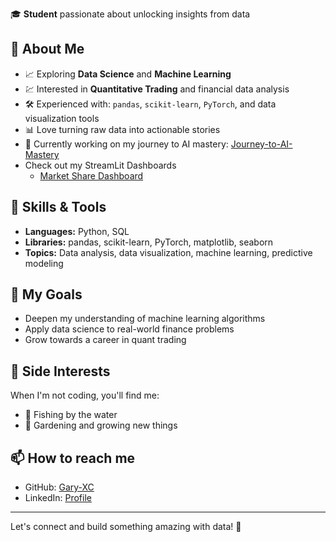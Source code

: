 🎓 **Student** passionate about unlocking insights from data

## 🚀 About Me
- 📈 Exploring **Data Science** and **Machine Learning**
- 💹 Interested in **Quantitative Trading** and financial data analysis
- 🛠️ Experienced with: `pandas`, `scikit-learn`, `PyTorch`, and data visualization tools
- 📊 Love turning raw data into actionable stories
- 🌱 Currently working on my journey to AI mastery: [Journey-to-AI-Mastery](https://github.com/Gary-XC/Journey-to-AI-Mastery)
- Check out my StreamLit Dashboards
  - [Market Share Dashboard](https://marketshare-dashboard.streamlit.app/)

## 🧰 Skills & Tools

- **Languages:** Python, SQL
- **Libraries:** pandas, scikit-learn, PyTorch, matplotlib, seaborn
- **Topics:** Data analysis, data visualization, machine learning, predictive modeling

## 🧭 My Goals

- Deepen my understanding of machine learning algorithms
- Apply data science to real-world finance problems
- Grow towards a career in quant trading

## 🌱 Side Interests

When I'm not coding, you'll find me:
- 🎣 Fishing by the water
- 🌱 Gardening and growing new things

## 📫 How to reach me

- GitHub: [Gary-XC](https://github.com/Gary-XC)
- LinkedIn: [Profile](https://www.linkedin.com/in/garychenx/)
---

Let's connect and build something amazing with data! 🚀


<!--
**Gary-XC/Gary-XC** is a ✨ _special_ ✨ repository because its `README.md` (this file) appears on your GitHub profile.

Here are some ideas to get you started:

- 🔭 I’m currently working on ...
- 🌱 I’m currently learning ...
- 👯 I’m looking to collaborate on ...
- 🤔 I’m looking for help with ...
- 💬 Ask me about ...
- 📫 How to reach me: ...
- 😄 Pronouns: ...
- ⚡ Fun fact: ...
-->
